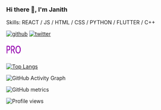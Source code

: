 ### Hi there 👋, I'm Janith

Skills: REACT / JS / HTML / CSS / PYTHON / FLUTTER / C++



[<img src='https://cdn.jsdelivr.net/npm/simple-icons@3.0.1/icons/github.svg' alt='github' height='40'>](https://github.com/Janithpm)  [<img src='https://cdn.jsdelivr.net/npm/simple-icons@3.0.1/icons/twitter.svg' alt='twitter' height='40'>](https://twitter.com/@Janith_pm)  

<a href='https://github.com/pricing'><img src='https://raw.githubusercontent.com/acervenky/animated-github-badges/master/assets/pro.gif' width='40' height='40'></a> 

[![Top Langs](https://github-readme-stats.vercel.app/api/top-langs/?username=Janithpm)](https://github.com/anuraghazra/github-readme-stats)

![GitHub Activity Graph](https://activity-graph.herokuapp.com/graph?username=Janithpm)  

![GitHub metrics](https://metrics.lecoq.io/Janithpm)  

![Profile views](https://gpvc.arturio.dev/Janithpm)  
